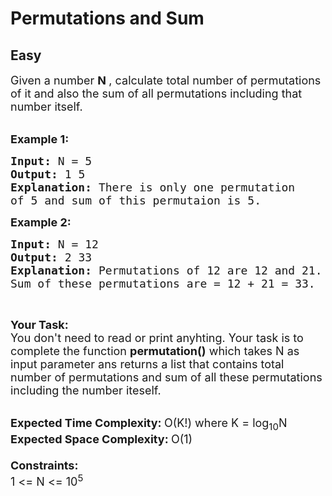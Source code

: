 # Permutations and Sum
## Easy 
<div class="problem-statement">
                <p></p><p><span style="font-size:18px">Given a number <strong>N </strong>, calculate total number of permutations of it and also the sum of all permutations including that number itself.</span><br>
&nbsp;</p>

<p><span style="font-size:18px"><strong>Example 1:</strong></span></p>

<pre style="position: relative;"><span style="font-size:18px"><strong>Input: </strong>N = 5
<strong>Output: </strong>1 5
<strong>Explanation: </strong>There is only one permutation
of 5 and sum of this permutaion is 5.</span>
<div class="open_grepper_editor" title="Edit &amp; Save To Grepper"></div></pre>

<p><span style="font-size:18px"><strong>Example 2:</strong></span></p>

<pre style="position: relative;"><span style="font-size:18px"><strong>Input: </strong>N = 12
<strong>Output: </strong>2 33
<strong>Explanation: </strong>Permutations of 12 are 12 and 21.
Sum of these permutations are = 12 + 21 = 33.</span>
<div class="open_grepper_editor" title="Edit &amp; Save To Grepper"></div></pre>

<p>&nbsp;</p>

<p><span style="font-size:18px"><strong>Your Task:</strong><br>
You don't need to read or print anyhting. Your task is to complete the function&nbsp;<strong>permutation()</strong>&nbsp;which takes N as input parameter ans returns a list that contains total number of permutations and sum of all these permutations including the number iteself.</span><br>
&nbsp;</p>

<p><span style="font-size:18px"><strong>Expected Time Complexity:&nbsp;</strong>O(K!) where K = log<sub>10</sub>N<br>
<strong>Expected Space Complexity:&nbsp;</strong>O(1)<br>
<br>
<strong>Constraints:</strong><br>
1 &lt;= N &lt;= 10<sup>5</sup></span></p>
 <p></p>
            </div>